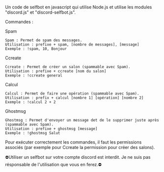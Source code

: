 Un code de selfbot en javascript qui
utilise Node.js et
utilise les modules "discord.js" et "discord-selfbot.js".

Commandes :

  Spam
  
    Spam : Permet de spam des messages.
    Utilisation : prefixe + spam, [nombre de messages], [message]
    Exemple : !spam, 10, Bonjour
    
    
  Ccreate
    
    Ccreate : Permet de créer un salon (spammable avec Spam).
    Utilisation : prefixe + ccreate [nom du salon]
    Exemple : !ccreate general
    
    
  Calcul
    
    Calcul : Permet de faire une opération (spammable avec Spam).
    Utilisation : prefix + calcul [nombre 1] [opération] [nombre 2]
    Exemple : !calcul 2 + 2
    
    
  Ghostmsg
    
    Ghostmsg : Permet d'envoyer un message det de le supprimer juste après (spammable avec Spam).
    Utilisation : prefixe + ghostmsg [message]
    Exemple : !ghostmsg Salut
    
    
Pour exécuter correctement les commandes, il faut les permissions associés (par exemple pour Ccreate la permission pour créer des salons).

⛔Utiliser un selfbot sur votre compte discord est interdit. Je ne suis pas résponsable de l'utilisation que vous en ferez.⛔
